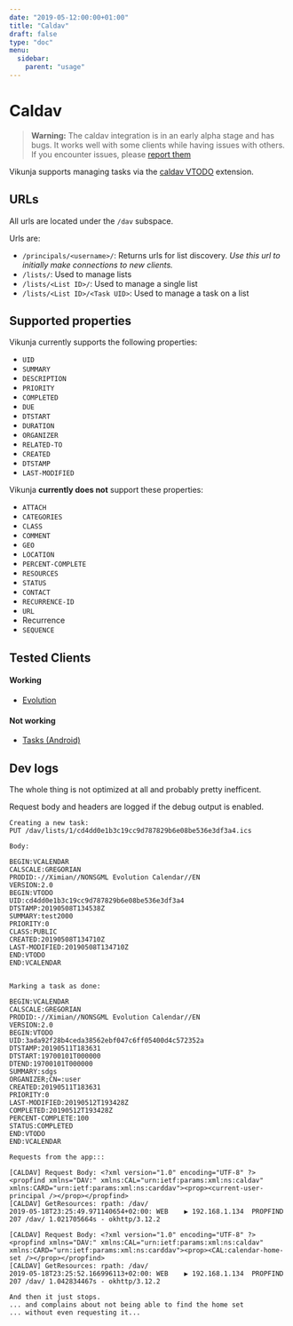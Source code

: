 ```yaml
---
date: "2019-05-12:00:00+01:00"
title: "Caldav"
draft: false
type: "doc"
menu:
  sidebar:
    parent: "usage"
---
```


# Caldav

> **Warning:** The caldav integration is in an early alpha stage and has bugs. 
> It works well with some clients while having issues with others.
> If you encounter issues, please [report them](https://code.vikunja.io/api/issues/new?body=[caldav]) 

Vikunja supports managing tasks via the [caldav VTODO](https://tools.ietf.org/html/rfc5545#section-3.6.2) extension.

## URLs

All urls are located under the `/dav` subspace.

Urls are:

* `/principals/<username>/`: Returns urls for list discovery. *Use this url to initially make connections to new clients.*
* `/lists/`: Used to manage lists
* `/lists/<List ID>/`: Used to manage a single list
* `/lists/<List ID>/<Task UID>`: Used to manage a task on a list

## Supported properties

Vikunja currently supports the following properties:

* `UID`
* `SUMMARY`
* `DESCRIPTION`
* `PRIORITY`
* `COMPLETED`
* `DUE`
* `DTSTART`
* `DURATION`
* `ORGANIZER`
* `RELATED-TO`
* `CREATED`
* `DTSTAMP`
* `LAST-MODIFIED`

Vikunja **currently does not** support these properties:

* `ATTACH`
* `CATEGORIES`
* `CLASS`
* `COMMENT`
* `GEO`
* `LOCATION`
* `PERCENT-COMPLETE`
* `RESOURCES`
* `STATUS`
* `CONTACT`
* `RECURRENCE-ID`
* `URL`
* Recurrence
* `SEQUENCE`

## Tested Clients

#### Working

* [Evolution](https://wiki.gnome.org/Apps/Evolution/)

#### Not working

* [Tasks (Android)](https://tasks.org/)

## Dev logs

The whole thing is not optimized at all and probably pretty inefficent.

Request body and headers are logged if the debug output is enabled.

```
Creating a new task:
PUT /dav/lists/1/cd4dd0e1b3c19cc9d787829b6e08be536e3df3a4.ics

Body:

BEGIN:VCALENDAR
CALSCALE:GREGORIAN
PRODID:-//Ximian//NONSGML Evolution Calendar//EN
VERSION:2.0
BEGIN:VTODO
UID:cd4dd0e1b3c19cc9d787829b6e08be536e3df3a4
DTSTAMP:20190508T134538Z
SUMMARY:test2000
PRIORITY:0
CLASS:PUBLIC
CREATED:20190508T134710Z
LAST-MODIFIED:20190508T134710Z
END:VTODO
END:VCALENDAR


Marking a task as done:

BEGIN:VCALENDAR
CALSCALE:GREGORIAN
PRODID:-//Ximian//NONSGML Evolution Calendar//EN
VERSION:2.0
BEGIN:VTODO
UID:3ada92f28b4ceda38562ebf047c6ff05400d4c572352a
DTSTAMP:20190511T183631
DTSTART:19700101T000000
DTEND:19700101T000000
SUMMARY:sdgs
ORGANIZER;CN=:user
CREATED:20190511T183631
PRIORITY:0
LAST-MODIFIED:20190512T193428Z
COMPLETED:20190512T193428Z
PERCENT-COMPLETE:100
STATUS:COMPLETED
END:VTODO
END:VCALENDAR

Requests from the app:::

[CALDAV] Request Body: <?xml version="1.0" encoding="UTF-8" ?><propfind xmlns="DAV:" xmlns:CAL="urn:ietf:params:xml:ns:caldav" xmlns:CARD="urn:ietf:params:xml:ns:carddav"><prop><current-user-principal /></prop></propfind>
[CALDAV] GetResources: rpath: /dav/
2019-05-18T23:25:49.971140654+02:00: WEB 	▶ 192.168.1.134  PROPFIND 207 /dav/ 1.021705664s - okhttp/3.12.2

[CALDAV] Request Body: <?xml version="1.0" encoding="UTF-8" ?><propfind xmlns="DAV:" xmlns:CAL="urn:ietf:params:xml:ns:caldav" xmlns:CARD="urn:ietf:params:xml:ns:carddav"><prop><CAL:calendar-home-set /></prop></propfind>
[CALDAV] GetResources: rpath: /dav/
2019-05-18T23:25:52.166996113+02:00: WEB 	▶ 192.168.1.134  PROPFIND 207 /dav/ 1.042834467s - okhttp/3.12.2

And then it just stops.
... and complains about not being able to find the home set
... without even requesting it...


```
